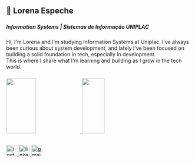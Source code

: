 <h2 align="left">🦋 Lorena Espeche</h2>

###

<h5 align="left">Information Systems | Sistemas de Informação UNIPLAC</h5>

###

<p align="left">Hi, I'm Lorena and I'm studying Information Systems at Uniplac. l've always been curious about system development, and lately l've been focused on building a solid foundation in tech, especially in development. <br>This is where I share what I'm learning and building as I grow in the tech world.</p>

###

<div>
  <a href="https://github.com/lorenaespeche">
  <img width="40%" height="150" src="https://github-readme-stats.vercel.app/api?username=lorenaespeche&count_private=true&show_icons=true&include_all_commits=true&theme=radical&cache_seconds=3600">
  <img width="35%" height="150" src="https://github-readme-stats.vercel.app/api/top-langs/?username=lorenaespeche&layout=compact&theme=radical&cache_seconds=3600">
</div>

##
<div align="left">
  <a href="https://www.instagram.com/lorenaespeche?igsh=NjVtbHptbjlpcTE0&utm_source=qr"><img src="https://img.shields.io/static/v1?message=Instagram&logo=instagram&label=&color=E4405F&logoColor=white&labelColor=&style=for-the-badge" height="30" alt="instagram logo"  />
  <a href="https://www.linkedin.com/in/lorenaespeche/"><img src="https://img.shields.io/static/v1?message=LinkedIn&logo=linkedin&label=&color=0077B5&logoColor=white&labelColor=&style=for-the-badge" height="30" alt="linkedin logo"  />
  <a href="mailto:lorenamesquitaespeche@gmail.com"><img src="https://img.shields.io/static/v1?message=Gmail&logo=gmail&label=&color=D14836&logoColor=white&labelColor=&style=for-the-badge" height="30" alt="gmail logo"  />
</div>
